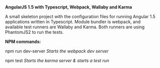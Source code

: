 **AngularJS 1.5 with Typescript, Webpack, Wallaby and Karma**

A small skeleton project with the configuration files for running Angular 1.5
applications written in Typescript. Module bundler is webpack, and available test runners are Wallaby and Karma.
Both runners are using PhantomJS2 to run the tests.

**NPM commands:**

npm run dev-server _Starts the webpack dev server_

npm test _Starts the karma server & starts a test run_